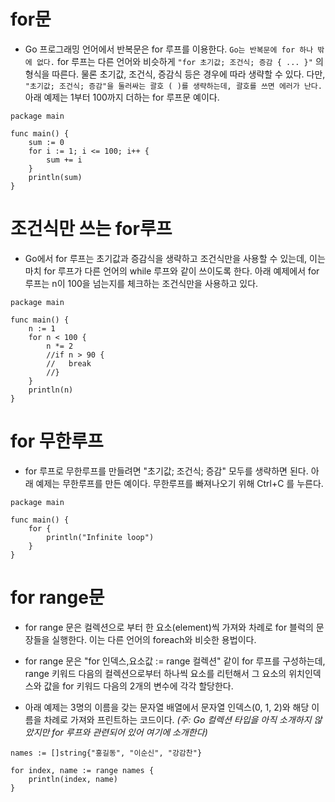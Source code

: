 # for문

- Go 프로그래밍 언어에서 반복문은 for 루프를 이용한다. `Go는 반복문에 for 하나 밖에 없다.` for 루프는 다른 언어와 비슷하게 `"for 초기값; 조건식; 증감 { ... }"` 의 형식을 따른다. 물론 초기값, 조건식, 증감식 등은 경우에 따라 생략할 수 있다. 다만, `"초기값; 조건식; 증감"을 둘러싸는 괄호 ( )를 생략하는데, 괄호를 쓰면 에러가 난다.` 아래 예제는 1부터 100까지 더하는 for 루프문 예이다. 
```
package main
 
func main() {
    sum := 0
    for i := 1; i <= 100; i++ {
        sum += i
    }
    println(sum)
}
```
# 조건식만 쓰는 for루프
- Go에서 for 루프는 초기값과 증감식을 생략하고 조건식만을 사용할 수 있는데, 이는 마치 for 루프가 다른 언어의 while 루프와 같이 쓰이도록 한다. 아래 예제에서 for 루프는 n이 100을 넘는지를 체크하는 조건식만을 사용하고 있다.
```
package main
 
func main() {
    n := 1
    for n < 100 {
        n *= 2      
        //if n > 90 {
        //   break 
        //}     
    }
    println(n)
}
```

# for 무한루프
- for 루프로 무한루프를 만들려면 "초기값; 조건식; 증감" 모두를 생략하면 된다. 아래 예제는 무한루프를 만든 예이다. 무한루프를 빠져나오기 위해 Ctrl+C 를 누른다.
```
package main
 
func main() {
    for {
        println("Infinite loop")        
    }
}
```

# for range문
- for range 문은 컬렉션으로 부터 한 요소(element)씩 가져와 차례로 for 블럭의 문장들을 실행한다. 이는 다른 언어의 foreach와 비슷한 용법이다.

- for range 문은 "for 인덱스,요소값 := range 컬렉션" 같이 for 루프를 구성하는데, range 키워드 다음의 컬렉션으로부터 하나씩 요소를 리턴해서 그 요소의 위치인덱스와 값을 for 키워드 다음의 2개의 변수에 각각 할당한다.

- 아래 예제는 3명의 이름을 갖는 문자열 배열에서 문자열 인덱스(0, 1, 2)와 해당 이름을 차례로 가져와 프린트하는 코드이다.
_(주: Go 컬렉션 타입을 아직 소개하지 않았지만 for 루프와 관련되어 있어 여기에 소개한다)_
```
names := []string{"홍길동", "이순신", "강감찬"}
 
for index, name := range names {
    println(index, name)
}
```